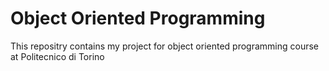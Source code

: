 # Object Oriented Programming
This repositry contains my project for object oriented programming course at Politecnico di Torino
